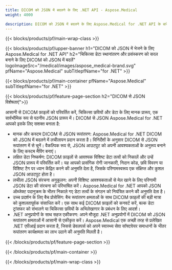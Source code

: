 ```yaml
---
title: DICOM को JSON में बदलने के लिए .NET API - Aspose.Medical
weight: 4000

description: DICOM को JSON में बदलने के लिए Aspose.Medical for .NET API के बारे में जानकारी
---
```


{{< blocks/products/pf/main-wrap-class >}}

{{< blocks/products/pf/upper-banner h1="DICOM को JSON में भेजने के लिए Aspose.Medical for .NET API" h2="चिकित्सा डेटा स्थानांतरण और प्रसंस्करण को सरल बनाने के लिए DICOM को JSON में बदलें" logoImageSrc="/medical/images/aspose_medical-brand.svg" pfName="Aspose.Medical" subTitlepfName="for .NET" >}}

{{< blocks/products/pf/main-container pfName="Aspose.Medical" subTitlepfName="for .NET" >}}

{{< blocks/products/pf/feature-page-section h2="DICOM से JSON विशेषताएं">}}

<p>आसानी से DICOM फ़ाइलों को परिवर्तित करें, चिकित्सा छवियों और डेटा के लिए मानक प्रारूप, एक सार्वभौमिक रूप से पठनीय JSON प्रारूप में। DICOM से JSON Aspose.Medical for .NET आपको इसके लिए सशक्त बनाता है:</p>

<ul>
<li>मानक और कस्टम DICOM से JSON रूपांतरण: Aspose.Medical for .NET DICOM को JSON में बदलने में लचीलापन प्रदान करता है। विनिर्देशों के अनुसार DICOM से JSON रूपांतरण में से चुनें। वैकल्पिक रूप से, JSON आउटपुट को अपनी आवश्यकताओं के अनुरूप बनाने के लिए कस्टम मैपिंग बनाएं।</li>
<li>लक्षित डेटा निष्कर्षण: DICOM फ़ाइलों से आवश्यक विशिष्ट डेटा तत्वों को निकालें और उन्हें JSON प्रारूप में परिवर्तित करें। यह आपको प्रासंगिक रोगी जानकारी, निदान कोड, छवि विवरण या विशिष्ट टैग पर ध्यान केंद्रित करने की अनुमति देता है, जिसके परिणामस्वरूप एक संक्षिप्त और कुशल JSON आउटपुट होता है।</li>
<li>लचीला JSON संरचना अनुकूलन: अपनी विशिष्ट आवश्यकताओं से मेल खाने के लिए परिणामी JSON डेटा की संरचना को परिभाषित करें। Aspose.Medical for .NET आपको JSON ऑब्जेक्ट पदानुक्रम के भीतर निकाले गए डेटा तत्वों के संगठन को नियंत्रित करने की अनुमति देता है।</li>
<li>उच्च प्रदर्शन के लिए बैच प्रोसेसिंग: बैच रूपांतरण क्षमताओं के साथ DICOM फ़ाइलों की बड़ी मात्रा को कुशलतापूर्वक संसाधित करें। एक साथ कई DICOM फ़ाइलों को कनवर्ट करें, बल्क डेटा ट्रांसफर को संभालने या चिकित्सा छवियों के अभिलेखागार के प्रबंधन के लिए आदर्श।</li>
<li>.NET अनुप्रयोगों के साथ सहज एकीकरण: अपने मौजूदा .NET अनुप्रयोगों में DICOM को JSON रूपांतरण क्षमताओं में आसानी से एकीकृत करें।  Aspose.Medical एक अच्छी तरह से प्रलेखित .NET एपीआई प्रदान करता है, जिससे डेवलपर्स को अपने स्वास्थ्य सेवा सॉफ्टवेयर समाधानों के भीतर रूपांतरण कार्यक्षमता का लाभ उठाने की अनुमति मिलती है।</li>
</ul>

{{< /blocks/products/pf/feature-page-section >}}

{{< /blocks/products/pf/main-container >}}

{{< /blocks/products/pf/main-wrap-class >}}